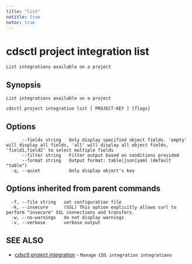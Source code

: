 ```yaml
---
title: "list"
notitle: true
notoc: true
---
```

# cdsctl project integration list

`List integrations available on a project`

## Synopsis

`List integrations available on a project`

```
cdsctl project integration list [ PROJECT-KEY ] [flags]
```

## Options

```
      --fields string   Only display specified object fields. 'empty' will display all fields, 'all' will display all object fields, 'field1,field2' to select multiple fields
      --filter string   Filter output based on conditions provided
      --format string   Output format: table|json|yaml (default "table")
  -q, --quiet           Only display object's key
```

## Options inherited from parent commands

```
  -f, --file string   set configuration file
  -k, --insecure      (SSL) This option explicitly allows curl to perform "insecure" SSL connections and transfers.
  -w, --no-warnings   do not display warnings
  -v, --verbose       verbose output
```

## SEE ALSO

* [cdsctl project integration](/docs/components/cdsctl/project/integration/)	 - `Manage CDS integration integrations`

